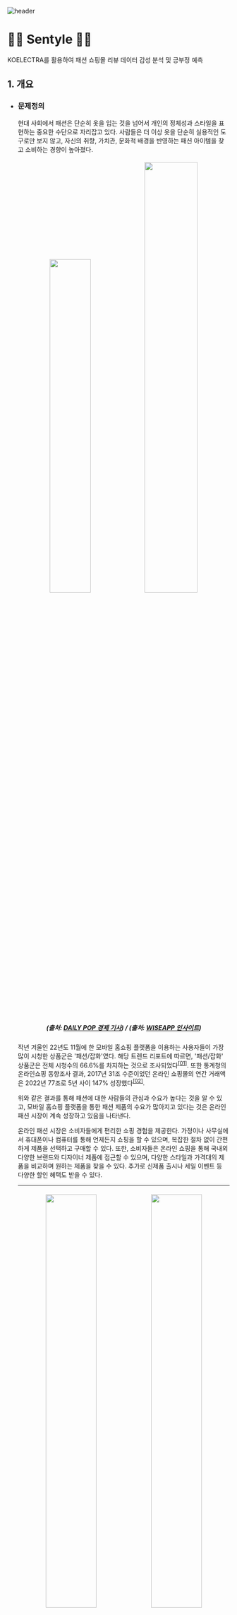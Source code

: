 ![header](https://capsule-render.vercel.app/api?type=waving&color=gradient&height=250&section=header&text=Sentyle&fontSize=80&animation=fadeIn&fontAlignY=35&descSize=15&desc='Sent'iment%20and%20S'tyle'&descAlignY=50&descAlign=43&fontColor=FFFFFF)


# 👟👜 Sentyle 👚👖
KOELECTRA를 활용하여 패션 쇼핑몰 리뷰 데이터 감성 분석 및 긍부정 예측

## 1. 개요

   * ### 문제정의

     현대 사회에서 패션은 단순히 옷을 입는 것을 넘어서 개인의 정체성과 스타일을 표현하는 중요한 수단으로 자리잡고 있다.
     사람들은 더 이상 옷을 단순히 실용적인 도구로만 보지 않고, 자신의 취향, 가치관, 문화적 배경을 반영하는 패션 아이템을 찾고 소비하는 경향이 높아졌다.

     <h5><p align="center" width="100%">
     <img width="44%" src="https://github.com/wnaely/Sentyle/assets/130523834/7cf8ea06-d124-4aa0-8a4a-5a143d41ad5c">
     <img width="50%" src="https://github.com/wnaely/Sentyle/assets/130523834/cd7e82c0-1cc5-484c-b180-bf699d30f708"> <br>
     (출처: <a href="https://www.dailypop.kr/news/articleView.html?idxno=65004">DAILY POP 경제 기사</a>) /
     (출처: <a href="https://www.wiseapp.co.kr/insight/detail/408">WISEAPP 인사이트</a>)</h5>
     </p>
     
     작년 겨울인 22년도 11월에 한 모바일 홈쇼핑 플랫폼을 이용하는 사용자들이 가장 많이 시청한 상품군은 '패션/잡화'였다. 해당 트렌드 리포트에 따르면, '패션/잡화' 상품군은 전체 시청수의 66.6%를 차지하는 것으로 조사되었다<sup><a href="https://www.dailypop.kr/news/articleView.html?idxno=65004">[01]</a></sup>. 또한 통계청의 온라인쇼핑 동향조사 결과, 2017년 31조 수준이었던 온라인 쇼핑몰의 연간 거래액은 2022년 77조로 5년 사이 147% 성장했다<sup><a href="https://www.wiseapp.co.kr/insight/detail/408">[02]</a></sup>.
     
     위와 같은 결과를 통해 패션에 대한 사람들의 관심과 수요가 높다는 것을 알 수 있고, 모바일 홈쇼핑 플랫폼을 통한 패션 제품의 수요가 많아지고 있다는 것은 온라인 패션 시장이 계속 성장하고 있음을 나타낸다.

     온라인 패션 시장은 소비자들에게 편리한 쇼핑 경험을 제공한다. 가정이나 사무실에서 휴대폰이나 컴퓨터를 통해 언제든지 쇼핑을 할 수 있으며, 복잡한 절차 없이 간편하게 제품을 선택하고 구매할 수 있다.
     또한, 소비자들은 온라인 쇼핑을 통해 국내외 다양한 브랜드와 디자이너 제품에 접근할 수 있으며, 다양한 스타일과 가격대의 제품을 비교하며 원하는 제품을 찾을 수 있다. 추가로 신제품 출시나 세일 이벤트 등 다양한 할인 혜택도 받을 수 있다.

     <hr>

     <h5><p align="center" width="100%">
     <img width="49%" src="https://github.com/wnaely/Sentyle/assets/130523834/0e41e2e3-130d-4881-a8c7-25a0a0a543f9">
     <img width="49%" src="https://github.com/wnaely/Sentyle/assets/130523834/6d920de4-cddd-498c-9060-cf68036016b9"> <br>
     (출처: <a href="https://yozm.wishket.com/magazine/detail/1240/">위시켓 요즘IT</a>) </p></h5>
     
     리뷰는 온라인 상에서 제공되는 정보 중 하나로, 소비자들이 실제로 사용하고 평가하는 내용이다. 이는 온라인으로만 판매되는 상황에서 소비자들이 제품에 대한 정보를 얻는 유일한 수단 중 하나이며, 해당 제품이 화면과 실물에서 색상이 같은지, 품질에 만족하는지 등을 확인할 수 있다.
     이런 정보를 바탕으로 소비자들은 구매 결정을 내릴 때 보다 현명하게 선택할 수 있다.

     온라인 패션 쇼핑몰은 리뷰 인센티브 지급이 가장 활발하다. 무신사 스토어, 지그재그, 에이블리 등은 리뷰를 작성한 구매자에게 현금처럼 사용할 수 있는 포인트를 지급하며, 이렇게 작성된 리뷰의 여부에 따라 실구매로 이어지는 경우도 많았다. 리뷰가 있는 상품의 구매전환율은 리뷰가 없는 상품 대비 약 2.4배 높았고, 장바구니에 담기는 수치도 2.2배 높게 나타나는 등 리뷰가 구매에 큰 영향을 끼치는 것으로 조사됐다<sup><a href="https://www.m-i.kr/news/articleView.html?idxno=830313">[03]</a></sup>. <br>
     쇼핑 업계에서는 리뷰의 신뢰도와 편리성을 높이기 위해 ‘리뷰 검수 제도’와 ‘리뷰 정렬 기능’을 도입하는 등 리뷰 시스템에 큰 관심을 두고 있다.
     
     이러한 점들을 보았을 때 쇼핑몰에서의 리뷰는 종합적인 면에서 매우 중요한 것을 알 수 있다.
     따라서 이번 프로젝트에서는 패션 쇼핑몰 리뷰 데이터를 수집하고 분석하여 플랫폼의 장단점과 개선점을 파악하는 것을 목표로 하며, 이를 위해 AI Hub에서 제공하는 '쇼핑몰 리뷰 데이터'를 이용하여 리뷰의 긍정 혹은 부정을 예측하는 인공지능 모델을 개발하려고 한다.
     <hr>

   * ### 데이터 및 모델 개요
     데이터는 AI Hub에서 제공하는 [쇼핑몰 리뷰 데이터](https://www.aihub.or.kr/aihubdata/data/view.do?currMenu=115&topMenu=100&aihubDataSe=realm&dataSetSn=71603)를 활용하여, 총 4만5천 건의 데이터에 대해서 사전 학습 언어 모델의 재학습(fine-tuning)을 수행한다.

     | 입력 | 모델 | 출력 |
     |------|------|------|
     | 쇼핑몰 리뷰 문장 | KOELECTRA small <sup>[[04]](https://huggingface.co/monologg/koelectra-small-discriminator)</sup> | 부정(0), 긍정(1) |
     
     데이터는 2022년 쇼핑몰과 SNS 한글 리뷰 데이터로 구성되어 있고 패션, 화장품, 가전, IT기기, 생활 분야로 나눠져 있다.
     리뷰와 라벨링 데이터는 텍스트와 JSON 형태로 저장되어 있으며, 이중에서 패션 분야의 쇼핑몰 리뷰 데이터를 사용하여 프로젝트를 진행하려 한다.
     
<hr>


## 2. 데이터
      
   * ### 탐색적 데이터 분석

     #### [ 데이터 ]
       
     |INDEX|도메인|카테고리|상품명|상품평|데이터구분|
     |-|-|-|-|-|-|
     |6|패션|여성의류|OO 플** 베스트 풀코디 3종|여름에 편하게  막입기 조아요 특히 쪼끼가 젤 이뻐요|쇼핑몰|
     |7|패션|여성의류|OO 플** 베스트 풀코디 3종|가격이 착하고 디자인이 예쁩니다|쇼핑몰|
     |9|패션|여성의류|OO 플** 베스트 풀코디 3종|편하고 디자인이 예뻐요 가격도 좋아요 시원해요 빨리 마르고 이것만 입게되요|쇼핑몰|
     |...|...|...|...|...|...|
     |215103|패션|잡화|OO 아** 핸드백 3종|토트백 사이즈크고 좋아요. 끈 가죽재질 아니라 아쉽네요. 스퀘어백 사이즈 좋은작아요...|쇼핑몰|
     |215108|패션|잡화|OO 아** 핸드백 3종|검정색구매후 브라운색상 재주문했어요. 지퍼부분이 좀 불편하네요...|쇼핑몰|


     #### [ 라벨링 데이터 일부 ]

     |Index|RawText|MainCategory|productName|ReviewScore|Syllable|Word|RDate|GeneralPolarity|
      |-|-|-|-|-|-|-|-|-|
      |구분ID|리뷰데이터 소스 정보|해당상품이 속해있는 카테고리|리뷰 대상의 상품명|상품평 스코어|상품평 음절수|상품평 어절수|데이터 생성일자|상품평 전체 감정 극성| 

      "Index": "15", <br>
    "RawText": "편하고  디자인이 예뻐요  가격도  좋아요   시원해요  빨리 마르고  이것만  입게되요", <br>
    "MainCategory": "여성의류", <br>
    "ProductName": "OO 플** 베스트 풀코디 3종", <br>
    "ReviewScore": "100", <br>
    "Syllable": "49", <br>
    "Word": "10", <br>
    "RDate": "20210804", <br>
    "GeneralPolarity": "1" <br>

     라벨링된 데이터에서 상품평 리뷰 긍부정 라벨인 "GeneralPolarity" 데이터를 기존 원본 데이터에 추가하였다. 1이 긍정, 0이 중립, -1은 부정으로 라벨링 되어 있으며, 라벨링이 되어있지 않은 애매한 리뷰는 no general polarity로 분류하였다.

     <p align="center" width="100%">
     <img width="49%" src="https://github.com/wnaely/Sentyle/assets/130523834/9a663e1f-26d3-4bb5-ba7c-5dcec1af9144">
     <img width="49%" src="https://github.com/wnaely/Sentyle/assets/130523834/d937e4a6-4f03-442d-a2ad-3c4c00af737d"></p>

     데이터를 시각화 해 보았을 때 패션 카테고리 별 리뷰의 분포는 여성의류 관련 리뷰가 19,478개로 가장 많고 잡화 관련 리뷰가 3,930개로 가장 적은 것을 알 수 있다. 남성의류 관련 리뷰는 10,002개로 여성의류 보다 9,000개 이상 적었다.

     데이터의 긍부정 라벨링 분포에서는 긍정적인 리뷰가 26,457개로 가장 많았으며, 부정적인 리뷰와 중립인 리뷰는 각각 9,267개, 8,687개로 긍정적인 리뷰에 비해 확연히 적은 것을 확인할 수 있다. 라벨링 되지 않은 데이터인 'no general polarity'는 589개로 나타났다.
     <hr>
     
     
   * ### 데이터 전처리

     분석 결과와 모델 학습의 효과를 향상시키기 위해 전처리 작업을 수행하였다.
     
     애매하거나 중립인 리뷰는 감성 분석의 정확도를 낮출 수 있기 때문에 제외하고, 결측치와 중복값도 제거하였다.
     또한 제한된 텍스트로 인해 의미 있는 정보가 부족한 15자 미만의 짧은 리뷰 데이터도 삭제하였고, 리뷰 중에 줄 바꿈이 있는 경우 줄 바꿈을 공백으로 대체하여 최종 데이터셋을 준비했다.

     <h4>< 전처리 후 데이터의 개수 ></h4>
     
     - 중복 제거: 44,996 <br>
     - 결측치 제거: 44,992 <br>
     - 애매한 리뷰 제거: 35,716 <br>
     - 15자 미만 리뷰 제거: 35,651

     45,000건이었던 원본 데이터에서 전처리를 마친 후 최종 데이터셋은 35,651건이 되었다.
      

     <p align="center" width="100%">
     <img width="53%" src="https://github.com/wnaely/Sentyle/assets/130523834/499d4972-0944-4beb-af18-16985e19e9cb">
     <img width="46%" src="https://github.com/wnaely/Sentyle/assets/130523834/0e4ccc80-8d48-4975-9ffb-07a6b9d8178d"></p>


     전처리 후 데이터를 살펴 보면 리뷰 데이터의 문장 길이는 100자 이하에 가장 많이 몰려있고, 긍부정 비율은 여전히 긍정적인 리뷰가 부정적인 리뷰에 비해 3배 가까이 높은 비율을 차지하고 있다.
     <hr>

   * ### 학습과 검증 데이터셋 분리
     
     전체 데이터셋을 학습과 검증 데이터셋으로 분리했다.
     학습 데이터셋은 모델의 학습에 사용되고, 검증 데이터셋은 학습된 모델의 성능을 평가하는 데에 활용된다.
     이를 통해 모델의 성능을 높이고 새로운 데이터에 대한 예측 능력을 향상시킬 수 있다.

     |   | review | label |
     |---|---|---|
     |0|모양이 마음에 들어 구입했는데 볼너비가 작아 구두방에서 원 들여 수...|-1|
     |1|화면에서 보는것과는 다른 핏이에요 길이도 더 짧고 표면에 튄곳이 몇...|-1|
     |...|...|...|
     |3998|진짜 이거 데님의 혁명인듯 착용감이 완전 편한데 디자인도 색상도...|1|
     |3999|완전 편해요구김걱정 없이 편안하고 시원햐서이 바지만 입게 되네요...|1|
     
     

     

     <hr>


## 3. 재학습 결과
   * ### 개발 환경
     - pycharm, python, torch, pandas, ...
     -
   * ### 3.2 KOELECTRA fine-tuning
   * ### 3.3 학습 결과 그래프

<hr>
     

## 4. 배운점

<hr>
       
       
   ## References
   [01] https://www.dailypop.kr/news/articleView.html?idxno=65004 <br>
   [02] https://www.wiseapp.co.kr/insight/detail/408 <br>
   [03] https://www.m-i.kr/news/articleView.html?idxno=830313
   
   [04] https://huggingface.co/monologg/koelectra-small-discriminator <br>



